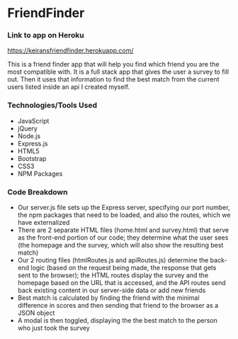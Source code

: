 # FriendFinder

### Link to app on Heroku
https://keiransfriendfinder.herokuapp.com/

This is a friend finder app that will help you find which friend you are the most compatible with. It is a full stack app that gives the user a survey to fill out. Then it uses that information to find the best match from the current users listed inside an api I created myself.

### Technologies/Tools Used
* JavaScript
* jQuery
* Node.js
* Express.js
* HTML5
* Bootstrap
* CSS3
* NPM Packages

### Code Breakdown

* Our server.js file sets up the Express server, specifying our port number, the npm packages that need to be loaded, and also the routes, which we have externalized
* There are 2 separate HTML files (home.html and survey.html) that serve as the front-end portion of our code; they determine what the user sees (the homepage and the survey, which will also show the resulting best match)
* Our 2 routing files (htmlRoutes.js and apiRoutes.js) determine the back-end logic (based on the request being made, the response that gets sent to the browser); the HTML routes display the survey and the homepage based on the URL that is accessed, and the API routes send back existing content in our server-side data or add new friends
* Best match is calculated by finding the friend with the minimal difference in scores and then sending that friend to the browser as a JSON object
* A modal is then toggled, displaying the the best match to the person who just took the survey
